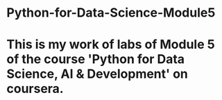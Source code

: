 # Python-for-Data-Science-Module5
# This is my work of labs of Module 5 of the course 'Python for Data Science, AI & Development' on coursera.
